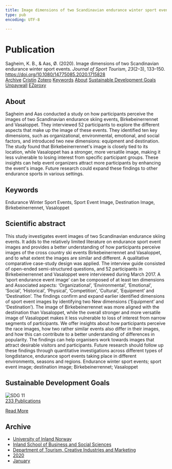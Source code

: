 ```yaml
---
title: Image dimensions of two Scandinavian endurance winter sport events
type: pub
encoding: UTF-8

---
```

<h1>Publication</h1>
<article id="csl-bib-container-JLSXT2YJ" class="csl-bib-container">
  <div class="csl-bib-body"> <div class="csl-entry">Sagheim, K. B., &#38; Aas, Ø. (2020). Image dimensions of two Scandinavian endurance winter sport events. <i>Journal of Sport Tourism</i>, <i>23</i>(2–3), 133–150. <a href="https://doi.org/10.1080/14775085.2020.1715828">https://doi.org/10.1080/14775085.2020.1715828</a></div> </div>
  <div class="csl-bib-buttons">
    <a href="#taxonomy-article-JLSXT2YJ" alt="archive" class="csl-bib-button">Archive</a>
    <a href="https://app.cristin.no/results/show.jsf?id=1783299" alt="Cristin" class="csl-bib-button">Cristin</a>
    <a href="http://zotero.org/groups/5881554/items/JLSXT2YJ" alt="Zotero" class="csl-bib-button">Zotero</a>
    <a href="#keywords-article-JLSXT2YJ" alt="keywords" class="csl-bib-button">Keywords</a>
    <a href="#about-article-JLSXT2YJ" alt="about_pub" class="csl-bib-button">About</a>
    <a href="#sdg-article-JLSXT2YJ" alt="sdg" class="csl-bib-button">Sustainable Development Goals</a>
    <a href="https://www.tandfonline.com/doi/pdf/10.1080/14775085.2020.1715828?needAccess=true" alt="Unpaywall" class="csl-bib-button">Unpaywall</a>
    <a href="https://www.tandfonline.com/doi/pdf/10.1080/14775085.2020.1715828?needAccess=true" alt="EZproxy" class="csl-bib-button">EZproxy</a>
  </div>
  <div id="csl-bib-meta-container-JLSXT2YJ"></div>
</article>
<div id="csl-bib-meta-JLSXT2YJ" class="csl-bib-meta">
  <article id="about-article-JLSXT2YJ" class="about_pub-article">
    <h1>About</h1>
    Sagheim and Aas conducted a study on how participants perceive the images of two Scandinavian endurance skiing events, Birkebeinerrennet and Vasaloppet. They interviewed 52 participants to explore the different aspects that make up the image of these events. They identified ten key dimensions, such as organizational, environmental, emotional, and social factors, and introduced two new dimensions: equipment and destination. The study found that Birkebeinerrennet's image is closely tied to its location, while Vasaloppet has a stronger, more versatile image, making it less vulnerable to losing interest from specific participant groups. These insights can help event organizers attract more participants by enhancing the event's image. Future research could expand these findings to other endurance sports in various settings.
  </article>
  <article id="keywords-article-JLSXT2YJ" class="keywords-article">
    <h1>Keywords</h1>
    Endurance Winter Sport Events, Sport Event Image, Destination Image, Birkebeinerrennet, Vasaloppet
  </article>
  <article id="abstract-article-JLSXT2YJ" class="abstract-article">
    <h1>Scientific abstract</h1>
    This study investigates event images of two Scandinavian 
endurance skiing events. It adds to the relatively limited literature on endurance sport event images and provides a better understanding of how participants perceive images of the cross country ski events Birkebeinerrennet and Vasaloppet, and to what extent the images are similar and different. A qualitative comparative case-study design was applied. The interview guide consisted of open-ended semi-structured questions, and 52 participants in Birkebeinerrennet and Vasaloppet were interviewed during March 2017. A ‘sport endurance event image’ can be composed of at least ten dimensions and Associated aspects: ‘Organizational’, ‘Environmental’, ‘Emotional’, ‘Social’, 
‘Historical’, ‘Physical’, ‘Competition’, ‘Cultural’, ‘Equipment’ and ‘Destination’. The findings confirm and expand earlier identified dimensions of sport event images by identifying two New dimensions (‘Equipment’ and ‘Destination’). The image of Birkebeinerrennet was more aligned with the destination than Vasaloppet, while the overall stronger and more versatile image of Vasaloppet makes it less vulnerable to loss of interest from narrow 
segments of participants. We offer insights about how participants perceive the race images, how two rather similar events also differ in their images, and how this can contribute to a better understanding of differences in popularity. The findings can help organisers work towards images that attract desirable visitors and participants. Future research should follow up these findings through quantitative investigations across different types of longdistance, endurance sport events taking place in different environments, seasons and regions. 
Endurance winter sport 
events; sport event image; 
destination image; 
Birkebeinerrennet; 
Vasaloppet
  </article>
  <article id="sdg-article-JLSXT2YJ" class="sdg-article">
    <h1>Sustainable Development Goals</h1>
    <div class="sdg-container"><div id="sdg11" class="sdg">
        <img src="{{< params subfolder >}}images/sdg/sdg11_en.png" class="image" alt="SDG 11">
        <div class="sdg-overlay">
          <a href="{{< params subfolder >}}en/archive/?sdg=11#archive" class="sdg-publication-count"><span>233</span> Publications</a>
          <p><a href="https://sdgs.un.org/goals/goal11" class="sdg-read-more">Read More</a></p>
        </div>
      </div></div>
  </article>
  <article id="taxonomy-article-JLSXT2YJ" class="taxonomy-article">
    <h1>Archive</h1>
    <ul>
      <li><a href="{{< params subfolder >}}en/archive/?key=3DCRN523">University of Inland Norway</a></li>
      <li><a href="{{< params subfolder >}}en/archive/?key=DU8Q9LN9">Inland School of Business and Social Sciences</a></li>
      <li><a href="{{< params subfolder >}}en/archive/?key=HTIZLGPZ">Department of Tourism, Creative Industries and Marketing</a></li>
      <li><a href="{{< params subfolder >}}en/archive/?key=6V8B4IYP">2020</a></li>
      <li><a href="{{< params subfolder >}}en/archive/?key=FE74R9GF">January</a></li>
    </ul>
  </article>
</div>
